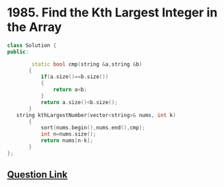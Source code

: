 # 1985. Find the Kth Largest Integer in the Array

```cpp
class Solution {
public:

        static bool cmp(string &a,string &b)
       {
           if(a.size()==b.size())
           {
               return a<b;
           }
           return a.size()<b.size();
       }
   string kthLargestNumber(vector<string>& nums, int k)
       {
           sort(nums.begin(),nums.end(),cmp);
           int n=nums.size();
           return nums[n-k];
       }
};
```

## [Question Link](https://leetcode.com/problems/find-the-kth-largest-integer-in-the-array/)

